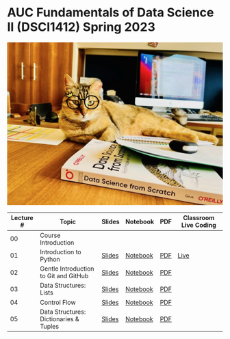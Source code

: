 # AUC Fundamentals of Data Science II (DSCI1412) Spring 2023

![AUC Data Scientist](images/boussy.png)

| Lecture # | Topic | Slides | Notebook | PDF | Classroom Live Coding |
| - | - | - | - | - | - |
| 00 | Course Introduction | | | | |
| 01 | Introduction to Python | [Slides](https://ahmedmoustafa.github.io/AUC-Fundamentals-of-Data-Science-II-Spring-2023/lecture01.html) | [Notebook](notebooks/lecture01.ipynb) | [PDF](pdfs/lecture01.pdf) | [Live](livecoding/lecture01.ipynb) |
| 02 | Gentle Introduction to Git and GitHub | [Slides](https://ahmedmoustafa.github.io/AUC-Fundamentals-of-Data-Science-II-Spring-2023/lecture02.html) | [Notebook](notebooks/lecture02.ipynb) | [PDF](pdfs/lecture02.pdf) | |
| 03 | Data Structures: Lists  | [Slides](https://ahmedmoustafa.github.io/AUC-Fundamentals-of-Data-Science-II-Spring-2023/lecture03.html) | [Notebook](notebooks/lecture03.ipynb) | [PDF](pdfs/lecture03.pdf) | |
| 04 | Control Flow  | [Slides](https://ahmedmoustafa.github.io/AUC-Fundamentals-of-Data-Science-II-Spring-2023/lecture04.html) | [Notebook](notebooks/lecture04.ipynb) | [PDF](pdfs/lecture04.pdf) | |
| 05 | Data Structures: Dictionaries & Tuples  | [Slides](https://ahmedmoustafa.github.io/AUC-Fundamentals-of-Data-Science-II-Spring-2023/lecture05.html) | [Notebook](notebooks/lecture05.ipynb) | [PDF](pdfs/lecture05.pdf) | |
